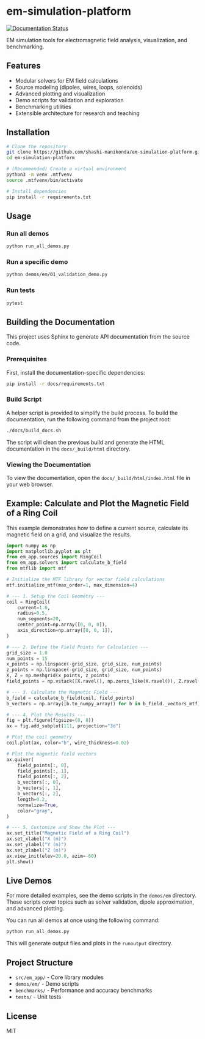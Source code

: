 # em-simulation-platform

[![Documentation Status](https://readthedocs.org/projects/em-app/badge/?version=latest)](https://em-app.readthedocs.io/en/latest/?badge=latest)

EM simulation tools for electromagnetic field analysis, visualization, and benchmarking.

## Features
- Modular solvers for EM field calculations
- Source modeling (dipoles, wires, loops, solenoids)
- Advanced plotting and visualization
- Demo scripts for validation and exploration
- Benchmarking utilities
- Extensible architecture for research and teaching

## Installation

```bash
# Clone the repository
git clone https://github.com/shashi-manikonda/em-simulation-platform.git
cd em-simulation-platform

# (Recommended) Create a virtual environment
python3 -m venv .mtfvenv
source .mtfvenv/bin/activate

# Install dependencies
pip install -r requirements.txt
```

## Usage

### Run all demos
```bash
python run_all_demos.py
```

### Run a specific demo
```bash
python demos/em/01_validation_demo.py
```

### Run tests
```bash
pytest
```

## Building the Documentation

This project uses Sphinx to generate API documentation from the source code.

### Prerequisites

First, install the documentation-specific dependencies:

```bash
pip install -r docs/requirements.txt
```

### Build Script

A helper script is provided to simplify the build process. To build the documentation, run the following command from the project root:

```bash
./docs/build_docs.sh
```

The script will clean the previous build and generate the HTML documentation in the `docs/_build/html` directory.

### Viewing the Documentation

To view the documentation, open the `docs/_build/html/index.html` file in your web browser.

## Example: Calculate and Plot the Magnetic Field of a Ring Coil

This example demonstrates how to define a current source, calculate its magnetic field on a grid, and visualize the results.

```python
import numpy as np
import matplotlib.pyplot as plt
from em_app.sources import RingCoil
from em_app.solvers import calculate_b_field
from mtflib import mtf

# Initialize the MTF library for vector field calculations
mtf.initialize_mtf(max_order=1, max_dimension=4)

# --- 1. Setup the Coil Geometry ---
coil = RingCoil(
    current=1.0,
    radius=0.5,
    num_segments=20,
    center_point=np.array([0, 0, 0]),
    axis_direction=np.array([0, 0, 1]),
)

# --- 2. Define the Field Points for Calculation ---
grid_size = 1.0
num_points = 15
x_points = np.linspace(-grid_size, grid_size, num_points)
z_points = np.linspace(-grid_size, grid_size, num_points)
X, Z = np.meshgrid(x_points, z_points)
field_points = np.vstack([X.ravel(), np.zeros_like(X.ravel()), Z.ravel()]).T

# --- 3. Calculate the Magnetic Field ---
b_field = calculate_b_field(coil, field_points)
b_vectors = np.array([b.to_numpy_array() for b in b_field._vectors_mtf])

# --- 4. Plot the Results ---
fig = plt.figure(figsize=(8, 8))
ax = fig.add_subplot(111, projection="3d")

# Plot the coil geometry
coil.plot(ax, color="b", wire_thickness=0.02)

# Plot the magnetic field vectors
ax.quiver(
    field_points[:, 0],
    field_points[:, 1],
    field_points[:, 2],
    b_vectors[:, 0],
    b_vectors[:, 1],
    b_vectors[:, 2],
    length=0.2,
    normalize=True,
    color="gray",
)

# --- 5. Customize and Show the Plot ---
ax.set_title("Magnetic Field of a Ring Coil")
ax.set_xlabel("X (m)")
ax.set_ylabel("Y (m)")
ax.set_zlabel("Z (m)")
ax.view_init(elev=20.0, azim=-60)
plt.show()
```

## Live Demos

For more detailed examples, see the demo scripts in the `demos/em` directory. These scripts cover topics such as solver validation, dipole approximation, and advanced plotting.

You can run all demos at once using the following command:
```bash
python run_all_demos.py
```
This will generate output files and plots in the `runoutput` directory.

## Project Structure
- `src/em_app/` - Core library modules
- `demos/em/` - Demo scripts
- `benchmarks/` - Performance and accuracy benchmarks
- `tests/` - Unit tests

## License
MIT
